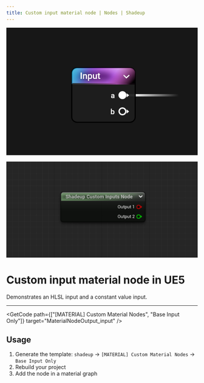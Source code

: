 ```yaml
---
title: Custom input material node | Nodes | Shadeup
---
```


<script>
	import GetCode from "@/get-code.svelte";
</script>

![Material graph node](img/nodes/nodes-input.jpg)

![Unreal material expression](img/nodes/nodes-input-shot.png)

<div style="display: none;">

#### Custom input material node

</div>

# Custom input material node in UE5

Demonstrates an HLSL input and a constant value input.

---

<GetCode path={["[MATERIAL] Custom Material Nodes", "Base Input Only"]} target="MaterialNodeOutput_input" />

## Usage

1. Generate the template: `shadeup` -> `[MATERIAL] Custom Material Nodes` -> `Base Input Only`
2. Rebuild your project
3. Add the node in a material graph
